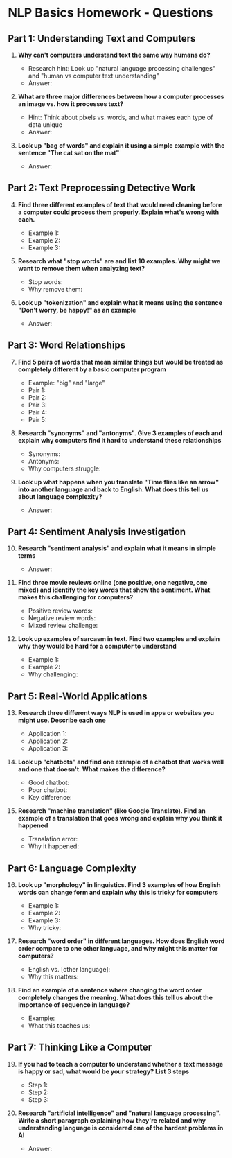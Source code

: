 # NLP Basics Homework - Questions

## Part 1: Understanding Text and Computers

1. **Why can't computers understand text the same way humans do?**
   - Research hint: Look up "natural language processing challenges" and "human vs computer text understanding"
   - Answer: 

2. **What are three major differences between how a computer processes an image vs. how it processes text?**
   - Hint: Think about pixels vs. words, and what makes each type of data unique
   - Answer: 

3. **Look up "bag of words" and explain it using a simple example with the sentence "The cat sat on the mat"**
   - Answer: 

## Part 2: Text Preprocessing Detective Work

4. **Find three different examples of text that would need cleaning before a computer could process them properly. Explain what's wrong with each.**
   - Example 1: 
   - Example 2: 
   - Example 3: 

5. **Research what "stop words" are and list 10 examples. Why might we want to remove them when analyzing text?**
   - Stop words: 
   - Why remove them: 

6. **Look up "tokenization" and explain what it means using the sentence "Don't worry, be happy!" as an example**
   - Answer: 

## Part 3: Word Relationships

7. **Find 5 pairs of words that mean similar things but would be treated as completely different by a basic computer program**
   - Example: "big" and "large"
   - Pair 1: 
   - Pair 2: 
   - Pair 3: 
   - Pair 4: 
   - Pair 5: 

8. **Research "synonyms" and "antonyms". Give 3 examples of each and explain why computers find it hard to understand these relationships**
   - Synonyms: 
   - Antonyms: 
   - Why computers struggle: 

9. **Look up what happens when you translate "Time flies like an arrow" into another language and back to English. What does this tell us about language complexity?**
   - Answer: 

## Part 4: Sentiment Analysis Investigation

10. **Research "sentiment analysis" and explain what it means in simple terms**
    - Answer: 

11. **Find three movie reviews online (one positive, one negative, one mixed) and identify the key words that show the sentiment. What makes this challenging for computers?**
    - Positive review words: 
    - Negative review words: 
    - Mixed review challenge: 

12. **Look up examples of sarcasm in text. Find two examples and explain why they would be hard for a computer to understand**
    - Example 1: 
    - Example 2: 
    - Why challenging: 

## Part 5: Real-World Applications

13. **Research three different ways NLP is used in apps or websites you might use. Describe each one**
    - Application 1: 
    - Application 2: 
    - Application 3: 

14. **Look up "chatbots" and find one example of a chatbot that works well and one that doesn't. What makes the difference?**
    - Good chatbot: 
    - Poor chatbot: 
    - Key difference: 

15. **Research "machine translation" (like Google Translate). Find an example of a translation that goes wrong and explain why you think it happened**
    - Translation error: 
    - Why it happened: 

## Part 6: Language Complexity

16. **Look up "morphology" in linguistics. Find 3 examples of how English words can change form and explain why this is tricky for computers**
    - Example 1: 
    - Example 2: 
    - Example 3: 
    - Why tricky: 

17. **Research "word order" in different languages. How does English word order compare to one other language, and why might this matter for computers?**
    - English vs. [other language]: 
    - Why this matters: 

18. **Find an example of a sentence where changing the word order completely changes the meaning. What does this tell us about the importance of sequence in language?**
    - Example: 
    - What this teaches us: 

## Part 7: Thinking Like a Computer

19. **If you had to teach a computer to understand whether a text message is happy or sad, what would be your strategy? List 3 steps**
    - Step 1: 
    - Step 2: 
    - Step 3: 

20. **Research "artificial intelligence" and "natural language processing". Write a short paragraph explaining how they're related and why understanding language is considered one of the hardest problems in AI**
    - Answer: 
